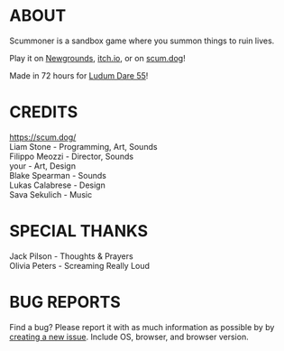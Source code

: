 # ABOUT
Scummoner is a sandbox game where you summon things to ruin lives.

Play it on [Newgrounds](https://www.newgrounds.com/portal/view/926208), [itch.io](https://bobatealee.itch.io/scummoner), or on [scum.dog](https://scum.dog/games/scummoner)!

Made in 72 hours for [Ludum Dare 55](https://ldjam.com/events/ludum-dare/55/scummoner)!

# CREDITS
https://scum.dog/ \
Liam Stone - Programming, Art, Sounds\
Filippo Meozzi - Director, Sounds\
your - Art, Design\
Blake Spearman - Sounds\
Lukas Calabrese - Design\
Sava Sekulich - Music

# SPECIAL THANKS
Jack Pilson - Thoughts & Prayers\
Olivia Peters - Screaming Really Loud

# BUG REPORTS
Find a bug? Please report it with as much information as possible by by [creating a new issue](https://github.com/bobatealee/scummoner/issues). Include OS, browser, and browser version.
